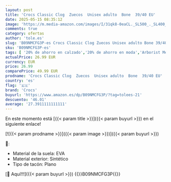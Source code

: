 ```yaml
---
layout: post
title: 'Crocs Classic Clog  Zuecos  Unisex adulto  Bone  39/40 EU'
date: 2025-05-15 08:35:12
image: 'https://m.media-amazon.com/images/I/31qk8-0eaCL._SL500_._SL400_.jpg'
comments: true
category: ofertas
author: 'tole.es'
slug: 'B09NMCFG3P-es Crocs Classic Clog Zuecos Unisex adulto Bone 39/40 EU'
sku: 'B09NMCFG3P-es'
tags: [ '20% de ahorro en calzado','20% de ahorro en moda','Arborist Merchandising Root','Crocs Shoes','La obsesión de los clientes de este mes Hombre','La obsesión de los clientes de este mes Mujer','Moda','Moda Hombre','Prime Student -10% adicional en una selección de Moda','Self Service','Special Features Stores','Zapatos para hombre','Zapatos: -10% adicional en una selección de Moda','Zuecos y mules para hombre','c8538d25-3af9-48d3-aeff-5f3ce5572a36_0','c8538d25-3af9-48d3-aeff-5f3ce5572a36_301','c8538d25-3af9-48d3-aeff-5f3ce5572a36_4801','c8538d25-3af9-48d3-aeff-5f3ce5572a36_6501','c8538d25-3af9-48d3-aeff-5f3ce5572a36_7601','c8538d25-3af9-48d3-aeff-5f3ce5572a36_8301','crocs','zuecos','🇪🇸', ]
actualPrice: 26.99 EUR
currency: EUR
price: 26.99
comparePrice: 49.99 EUR
prodname: 'Crocs Classic Clog  Zuecos  Unisex adulto  Bone  39/40 EU'
country: 'es'
flag: '🇪🇸'
brand: 'Crocs'
buyurl: 'https://www.amazon.es/dp/B09NMCFG3P/?tag=tolees-21'
descuento: '46.01'
average: '27.3911111111111'
---
```


En este momento está [{{< param title >}}]({{< param buyurl >}}) en el siguiente enlace!

[![{{< param prodname >}}]({{< param image >}})]({{< param buyurl >}})

🔎:

- Material de la suela: EVA
- Material exterior: Sintético
- Tipo de tacón: Plano

[🛒 Aquí!!!]({{< param buyurl >}})
{{<world>}}B09NMCFG3P{{</world>}}
